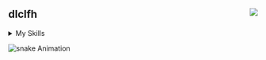<div align="">
 
 <a href = "https://www.acmicpc.net/user/dlclfh">
    <img align="right" src="http://mazandi.herokuapp.com/api?handle=dlclfh&theme=warm">
   </a>
   
   
   
## dlclfh
   
<details>
<summary>My Skills</summary>
 
 | Application | front | back | sql | etc | tool |
 | :----------- | :-------- | :------- | :--------- | :-------- | :------|
 | <img src="https://img.shields.io/badge/dart-white.svg?style=flat-square&logo=dart&logoColor=0175C2"> | <img src="https://img.shields.io/badge/CSS3-white.svg?style=flat-square&logo=CSS3&logoColor=1572B6"> | <img src="https://img.shields.io/badge/Java-white.svg?style=flat-square&logo=openjdk&logoColor=FF0000"> | <img src="https://img.shields.io/badge/Oracle-white.svg?style=flat-square&logo=oracle&logoColor=F80000"> |  <a href = "https://dlclfh.notion.site/dlclfh_-3e0a811ebad54cac917c260589321d30"><img src="https://img.shields.io/badge/Notion-white.svg?style=flat-square&logo=notion&logoColor=000000"></a> | <img src="https://img.shields.io/badge/vscode-white.svg?style=flat-square&logo=visualstudiocode&logoColor=007ACC"> |
| <img src="https://img.shields.io/badge/flutter-white.svg?style=flat-square&logo=flutter&logoColor=02569B"> | <img src="https://img.shields.io/badge/html5-white.svg?style=flat-square&logo=html5&logoColor=E34F26"> | <img src="https://img.shields.io/badge/JSP-white.svg?style=flat-square&logo=openjdk&logoColor=FF0000"> | <img src="https://img.shields.io/badge/mysql-white.svg?style=flat-square&logo=mysql&logoColor=4479A1"> | <a href = "https://dlclfh0404.github.io"> <img src="https://img.shields.io/badge/git-white.svg?style=flat-square&logo=git&logoColor=F05032"></a> | <img src="https://img.shields.io/badge/eclipse-white.svg?style=flat-square&logo=eclipseide&logoColor=2C2255"> |
| <img src="https://img.shields.io/badge/JAVAFX-white.svg?style=flat-square&logo=openjdk&logoColor=FF0000"> | | | | | <img src="https://img.shields.io/badge/intellij-white.svg?style=flat-square&logo=intellijidea&logoColor=000000">

</details>
   


![snake Animation ](https://github.com/dlclfh0404/dlclfh0404/blob/output/github-contribution-grid-snake.svg)


